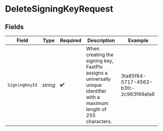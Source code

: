 # DeleteSigningKeyRequest


## Fields

| Field                                                                                                                   | Type                                                                                                                    | Required                                                                                                                | Description                                                                                                             | Example                                                                                                                 |
| ----------------------------------------------------------------------------------------------------------------------- | ----------------------------------------------------------------------------------------------------------------------- | ----------------------------------------------------------------------------------------------------------------------- | ----------------------------------------------------------------------------------------------------------------------- | ----------------------------------------------------------------------------------------------------------------------- |
| `SigningKeyId`                                                                                                          | *string*                                                                                                                | :heavy_check_mark:                                                                                                      | When creating the signing key, FastPix assigns a universally unique identifier with a maximum length of 255 characters. | 3ta85f64-5717-4562-b3fc-2c963f66afa6                                                                                    |